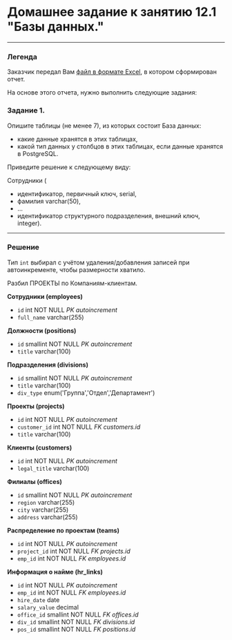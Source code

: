 # Домашнее задание к занятию 12.1 "Базы данных."

---
### Легенда

Заказчик передал Вам [файл в формате Excel](https://github.com/netology-code/sdb-homeworks/blob/main/resources/hw-12-1.xlsx), в котором сформирован отчет. 

На основе этого отчета, нужно выполнить следующие задания: 

### Задание 1.

Опишите таблицы (не менее 7), из которых состоит База данных:

- какие данные хранятся в этих таблицах,
- какой тип данных у столбцов в этих таблицах, если данные хранятся в PostgreSQL.

Приведите решение к следующему виду:

Сотрудники (

- идентификатор, первичный ключ, serial,
- фамилия varchar(50),
- ...
- идентификатор структурного подразделения, внешний ключ, integer).

---

### Решение

Тип `int` выбирал с учётом удаления/добавления записей при автоинкременте, чтобы размерности хватило.

Разбил ПРОЕКТЫ по Компаниям-клиентам.

**Сотрудники (employees)**
 - `id` 					int NOT NULL *PK autoincrement*
 - `full_name` 			varchar(255)


**Должности (positions)**
 - `id` 					smallint NOT NULL *PK autoincrement*
 - `title` 				varchar(100)


**Подразделения (divisions)**
 - `id` 					smallint NOT NULL *PK autoincrement*
 - `title` 				varchar(100)
 - `div_type` 			enum('Группа','Отдел','Департамент')


**Проекты (projects)**
 - `id`					int NOT NULL *PK autoincrement*
 - `customer_id` 			int NOT NULL *FK customers.id*
 - `title` 				varchar(100)


**Клиенты (customers)**
 - `id` 					int NOT NULL *PK autoincrement*
 - `legal_title` 			varchar(100)


**Филиалы (offices)**
 - `id` 					smallint NOT NULL *PK autoincrement*
 - `region` 				varchar(255)
 - `city` 				varchar(255)
 - `address` 				varchar(255)


**Распределение по проектам (teams)**
 - `id` 					int NOT NULL *PK autoincrement*
 - `project_id` 			int NOT NULL *FK projects.id*
 - `emp_id`				int NOT NULL *FK employees.id*


**Информация о найме (hr_links)**
 - `id` 					int NOT NULL *PK autoincrement*
 - `emp_id`				int NOT NULL *FK employees.id*
 - `hire_date` 			date
 - `salary_value` 		decimal
 - `office_id` 			smallint NOT NULL *FK offices.id*
 - `div_id` 				smallint NOT NULL *FK divisions.id*
 - `pos_id` 				smallint NOT NULL *FK positions.id*
 
